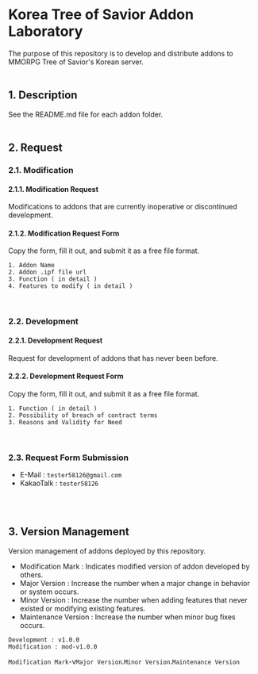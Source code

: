 # Korea Tree of Savior Addon Laboratory
The purpose of this repository is to develop and distribute addons to MMORPG Tree of Savior's Korean server.
<br/>
<br/>

## 1. Description
See the README.md file for each addon folder.
<br/>
<br/>

## 2. Request
### 2.1. Modification
#### 2.1.1. Modification Request
Modifications to addons that are currently inoperative or discontinued development.
#### 2.1.2. Modification Request Form
Copy the form, fill it out, and submit it as a free file format.
```
1. Addon Name 
2. Addon .ipf file url
3. Function ( in detail )
4. Features to modify ( in detail )
```
<br/>

### 2.2. Development
#### 2.2.1. Development Request
Request for development of addons that has never been before.
#### 2.2.2. Development Request Form
Copy the form, fill it out, and submit it as a free file format.
```
1. Function ( in detail )
2. Possibility of breach of contract terms
3. Reasons and Validity for Need
```
<br/>

### 2.3. Request Form Submission
- E-Mail : ```tester58126@gmail.com```
- KakaoTalk : ```tester58126```

<br/>
<br/>

## 3. Version Management
Version management of addons deployed by this repository.
- Modification Mark : Indicates modified version of addon developed by others.
- Major Version : Increase the number when a major change in behavior or system occurs.
- Minor Version : Increase the number when adding features that never existed or modifying existing features.
- Maintenance Version :  Increase the number when minor bug fixes occurs.
```
Development : v1.0.0
Modification : mod-v1.0.0
```
`Modification Mark`-v`Major Version`.`Minor Version`.`Maintenance Version`
<br/>
<br/>
